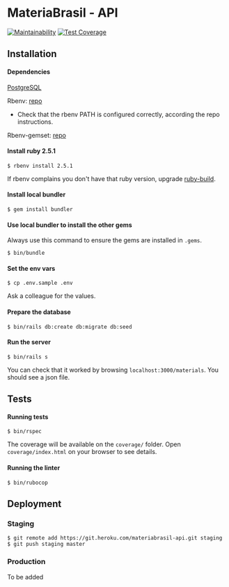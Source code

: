 # MateriaBrasil - API

[![Maintainability](https://api.codeclimate.com/v1/badges/17a992dbbd55d69639eb/maintainability)](https://codeclimate.com/repos/5b085ac5bbf75a0289004e55/maintainability) [![Test Coverage](https://api.codeclimate.com/v1/badges/17a992dbbd55d69639eb/test_coverage)](https://codeclimate.com/repos/5b085ac5bbf75a0289004e55/test_coverage)

## Installation

#### Dependencies

[PostgreSQL](http://postgresql.org/)

Rbenv: [repo](https://github.com/rbenv/rbenv)

- Check that the rbenv PATH is configured correctly, according the repo instructions.

Rbenv-gemset: [repo](https://github.com/jf/rbenv-gemset)

#### Install ruby 2.5.1
```
$ rbenv install 2.5.1
```

If rbenv complains you don't have that ruby version, upgrade [ruby-build](https://github.com/rbenv/ruby-build#readme).

#### Install local bundler
```
$ gem install bundler
```

#### Use local bundler to install the other gems
Always use this command to ensure the gems are installed in `.gems`.
```
$ bin/bundle
```

#### Set the env vars
```
$ cp .env.sample .env
```
Ask a colleague for the values.

#### Prepare the database
```
$ bin/rails db:create db:migrate db:seed
```

#### Run the server
```
$ bin/rails s
```

You can check that it worked by browsing `localhost:3000/materials`. You should see a json file.

## Tests

#### Running tests
```
$ bin/rspec
```
The coverage will be available on the `coverage/` folder. Open `coverage/index.html` on your browser to see details.


#### Running the linter
```
$ bin/rubocop
```

## Deployment

### Staging

```
$ git remote add https://git.heroku.com/materiabrasil-api.git staging
$ git push staging master
```

### Production

To be added
